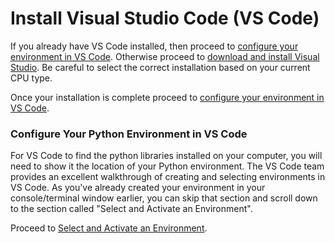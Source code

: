 # Install Visual Studio Code (VS Code)
If you already have VS Code installed, then proceed to [configure your environment in VS Code](#configure-python-environment). Otherwise proceed to [download and install Visual Studio](https://code.visualstudio.com/download).  Be careful to select the correct installation based on your current CPU type.

Once your installation is complete proceed to [configure your environment in VS Code](#configure-python-environment).

### Configure Your Python Environment in VS Code <a id="configure-python-environment"></a>
For VS Code to find the python libraries installed on your computer, you will need to show it the location of your Python environment.  The VS Code team provides an excellent walkthrough of creating and selecting environments in VS Code.  As you've already created your environment in your console/terminal window earlier, you can skip that section and scroll down to the section called "Select and Activate an Environment".

Proceed to [Select and Activate an Environment](https://code.visualstudio.com/docs/python/environments#_select-and-activate-an-environment).
